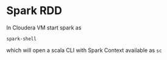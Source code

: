 # Spark RDD

In Cloudera VM start spark as
```
spark-shell
```
which will open a scala CLI with Spark Context available as `sc`
